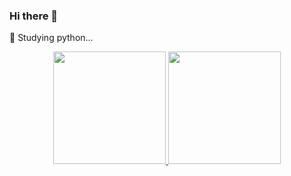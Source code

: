 ### Hi there 👋
🐍 Studying python... 
<div align="center">
  <a href="https://github.com/Artrineias">
  <img height="180em" src="https://github-readme-stats.vercel.app/api?username=Artrineias&show_icons=true&theme=dracula&include_all_commits=true&count_private=true"/>
  <img height="180em" src="https://github-readme-stats.vercel.app/api/top-langs/?username=Artrineias&layout=compact&langs_count=7&theme=dracula"/>
</div>
  
